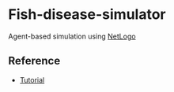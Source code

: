 # Fish-disease-simulator

Agent-based simulation using [NetLogo](https://ccl.northwestern.edu/netlogo/)  

## Reference
- [Tutorial](https://ccl.northwestern.edu/netlogo/bind/primitive/fd.html)